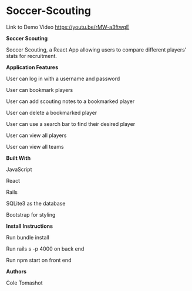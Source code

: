 # Soccer-Scouting

Link to Demo Video
https://youtu.be/rMW-a3ftwqE

**Soccer Scouting**

Soccer Scouting, a React App allowing users to compare different players’ stats for recruitment.

**Application Features**

User can log in with a username and password

User can bookmark players

User can add scouting notes to a bookmarked player

User can delete a bookmarked player

User can use a search bar to find their desired player

User can view all players

User can view all teams

**Built With**

JavaScript

React

Rails

SQLite3 as the database

Bootstrap for styling

**Install Instructions**

Run bundle install

Run rails s -p 4000 on back end

Run npm start on front end

**Authors**

Cole Tomashot

